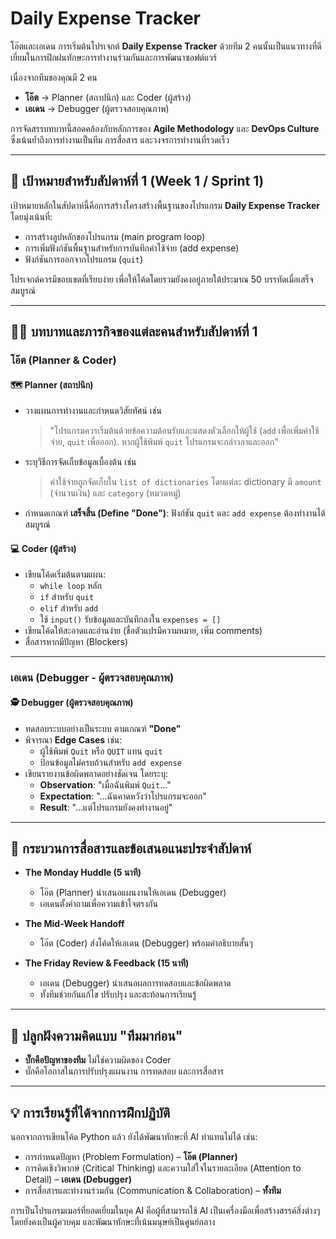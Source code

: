 # Daily Expense Tracker  

โอ๊ตและเอเดน การเริ่มต้นโปรเจกต์ **Daily Expense Tracker** ด้วยทีม 2 คนนั้นเป็นแนวทางที่ดีเยี่ยมในการฝึกฝนทักษะการทำงานร่วมกันและการพัฒนาซอฟต์แวร์  

เนื่องจากทีมของคุณมี 2 คน  
- **โอ๊ต** → Planner (สถาปนิก) และ Coder (ผู้สร้าง)  
- **เอเดน** → Debugger (ผู้ตรวจสอบคุณภาพ)  

การจัดสรรบทบาทนี้สอดคล้องกับหลักการของ **Agile Methodology** และ **DevOps Culture** ซึ่งเน้นย้ำถึงการทำงานเป็นทีม การสื่อสาร และวงจรการทำงานที่รวดเร็ว  

---

## 🎯 เป้าหมายสำหรับสัปดาห์ที่ 1 (Week 1 / Sprint 1)  
เป้าหมายหลักในสัปดาห์นี้คือการสร้างโครงสร้างพื้นฐานของโปรแกรม **Daily Expense Tracker** โดยมุ่งเน้นที่:  
- การสร้างลูปหลักของโปรแกรม (main program loop)  
- การเพิ่มฟังก์ชันพื้นฐานสำหรับการบันทึกค่าใช้จ่าย (add expense)  
- ฟังก์ชันการออกจากโปรแกรม (`quit`)  

โปรเจกต์ควรมีขอบเขตที่เรียบง่าย เพื่อให้โค้ดโดยรวมยังคงอยู่ภายใต้ประมาณ 50 บรรทัดเมื่อเสร็จสมบูรณ์  

---

## 👨‍💻 บทบาทและภารกิจของแต่ละคนสำหรับสัปดาห์ที่ 1  

### โอ๊ต (Planner & Coder)  

#### 🗺️ Planner (สถาปนิก)  
- วางแผนการทำงานและกำหนดวิสัยทัศน์ เช่น  
  > "โปรแกรมควรเริ่มต้นด้วยข้อความต้อนรับและแสดงตัวเลือกให้ผู้ใช้ (`add` เพื่อเพิ่มค่าใช้จ่าย, `quit` เพื่อออก). หากผู้ใช้พิมพ์ `quit` โปรแกรมจะกล่าวลาและออก"  
- ระบุวิธีการจัดเก็บข้อมูลเบื้องต้น เช่น  
  > ค่าใช้จ่ายถูกจัดเก็บใน `list of dictionaries` โดยแต่ละ dictionary มี `amount` (จำนวนเงิน) และ `category` (หมวดหมู่)  
- กำหนดเกณฑ์ **เสร็จสิ้น (Define "Done")**: ฟังก์ชัน `quit` และ `add expense` ต้องทำงานได้สมบูรณ์  

#### 💻 Coder (ผู้สร้าง)  
- เขียนโค้ดเริ่มต้นตามแผน:  
  - `while loop` หลัก  
  - `if` สำหรับ `quit`  
  - `elif` สำหรับ `add`  
  - ใช้ `input()` รับข้อมูลและบันทึกลงใน `expenses = []`  
- เขียนโค้ดให้สะอาดและอ่านง่าย (ชื่อตัวแปรมีความหมาย, เพิ่ม comments)  
- สื่อสารหากมีปัญหา (Blockers)  

---

### เอเดน (Debugger - ผู้ตรวจสอบคุณภาพ)  

#### 🕵️ Debugger (ผู้ตรวจสอบคุณภาพ)  
- ทดสอบระบบอย่างเป็นระบบ ตามเกณฑ์ **"Done"**  
- พิจารณา **Edge Cases** เช่น:  
  - ผู้ใช้พิมพ์ `Quit` หรือ `QUIT` แทน `quit`  
  - ป้อนข้อมูลไม่ครบถ้วนสำหรับ `add expense`  
- เขียนรายงานข้อผิดพลาดอย่างชัดเจน โดยระบุ:  
  - **Observation**: "เมื่อฉันพิมพ์ `Quit`..."  
  - **Expectation**: "...ฉันคาดหวังว่าโปรแกรมจะออก"  
  - **Result**: "...แต่โปรแกรมยังคงทำงานอยู่"  

---

## 🔄 กระบวนการสื่อสารและข้อเสนอแนะประจำสัปดาห์  

- **The Monday Huddle (5 นาที)**  
  - โอ๊ต (Planner) นำเสนอแผนงานให้เอเดน (Debugger)  
  - เอเดนตั้งคำถามเพื่อความเข้าใจตรงกัน  

- **The Mid-Week Handoff**  
  - โอ๊ต (Coder) ส่งโค้ดให้เอเดน (Debugger) พร้อมคำอธิบายสั้นๆ  

- **The Friday Review & Feedback (15 นาที)**  
  - เอเดน (Debugger) นำเสนอผลการทดสอบและข้อผิดพลาด  
  - ทั้งทีมช่วยกันแก้ไข ปรับปรุง และสะท้อนการเรียนรู้  

---

## 🌱 ปลูกฝังความคิดแบบ "ทีมมาก่อน"  
- **บั๊กคือปัญหาของทีม** ไม่ใช่ความผิดของ Coder  
- บั๊กคือโอกาสในการปรับปรุงแผนงาน การทดสอบ และการสื่อสาร  

---

## 💡 การเรียนรู้ที่ได้จากการฝึกปฏิบัติ  
นอกจากการเขียนโค้ด Python แล้ว ยังได้พัฒนาทักษะที่ AI ทำแทนไม่ได้ เช่น:  
- การกำหนดปัญหา (Problem Formulation) – **โอ๊ต (Planner)**  
- การคิดเชิงวิพากษ์ (Critical Thinking) และความใส่ใจในรายละเอียด (Attention to Detail) – **เอเดน (Debugger)**  
- การสื่อสารและทำงานร่วมกัน (Communication & Collaboration) – **ทั้งทีม**  

การเป็นโปรแกรมเมอร์ที่ยอดเยี่ยมในยุค AI คือผู้ที่สามารถใช้ AI เป็นเครื่องมือเพื่อสร้างสรรค์สิ่งต่างๆ โดยยังคงเป็นผู้ควบคุม และพัฒนาทักษะที่เน้นมนุษย์เป็นศูนย์กลาง  
